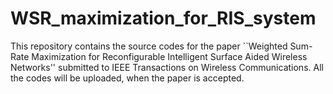 # WSR_maximization_for_RIS_system
This repository contains the source codes for the paper ``Weighted Sum-Rate Maximization for Reconfigurable Intelligent Surface Aided Wireless Networks'' submitted to IEEE Transactions on Wireless Communications. All the codes will be uploaded, when the paper is accepted.
